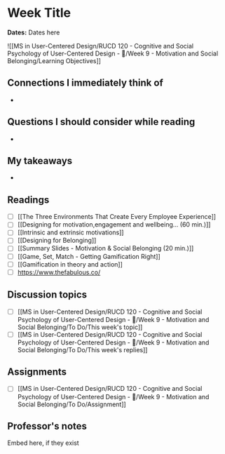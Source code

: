 # Week Title
**Dates:** Dates here

![[MS in User-Centered Design/RUCD 120 - Cognitive and Social Psychology of User-Centered Design - 💾/Week 9 - Motivation and Social Belonging/Learning Objectives]]

## Connections I immediately think of
- 

## Questions I should consider while reading
- 

## My takeaways
- 


## Readings
- [ ] [[The Three Environments That Create Every Employee Experience]]
- [ ] [[Designing for motivation,engagement and wellbeing... (60 min.)]]
- [ ] [[Intrinsic and extrinsic motivations]]
- [ ] [[Designing for Belonging]]
- [ ] [[Summary Slides - Motivation & Social Belonging (20 min.)]]
- [ ] [[Game, Set, Match - Getting Gamification Right]]
- [ ] [[Gamification in theory and action]]
- [ ] https://www.thefabulous.co/

## Discussion topics
- [ ] [[MS in User-Centered Design/RUCD 120 - Cognitive and Social Psychology of User-Centered Design - 💾/Week 9 - Motivation and Social Belonging/To Do/This week's topic]]
- [ ] [[MS in User-Centered Design/RUCD 120 - Cognitive and Social Psychology of User-Centered Design - 💾/Week 9 - Motivation and Social Belonging/To Do/This week's replies]]

## Assignments
- [ ] [[MS in User-Centered Design/RUCD 120 - Cognitive and Social Psychology of User-Centered Design - 💾/Week 9 - Motivation and Social Belonging/To Do/Assignment]]

## Professor's notes
Embed here, if they exist
